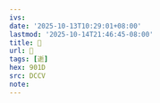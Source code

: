 ```yaml
---
ivs:
date: '2025-10-13T10:29:01+08:00'
lastmod: '2025-10-14T21:46:45-08:00'
title: 􂀂
url: 􂀂
tags: [逝]
hex: 901D
src: DCCV
note:
---
```

